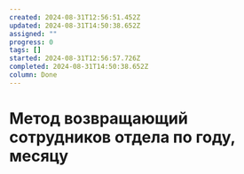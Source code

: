 ```yaml
---
created: 2024-08-31T12:56:51.452Z
updated: 2024-08-31T14:50:38.652Z
assigned: ""
progress: 0
tags: []
started: 2024-08-31T12:56:57.726Z
completed: 2024-08-31T14:50:38.652Z
column: Done
---
```


# Метод возвращающий сотрудников отдела по году, месяцу
